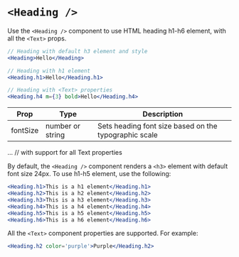 
# `<Heading />`

Use the `<Heading />` component to use HTML heading h1-h6 element, with all the `<Text>` props.

```jsx
// Heading with default h3 element and style
<Heading>Hello</Heading>

// Heading with h1 element
<Heading.h1>Hello</Heading.h1>

// Heading with <Text> properties
<Heading.h4 m={3} bold>Hello</Heading.h4>
```

Prop | Type | Description
---|---|---
fontSize | number or string | Sets heading font size based on the typographic scale
... // with support for all Text properties

By default, the `<Heading />` component renders a `<h3>` element with default font size 24px.
To use h1-h5 element, use the following:

```jsx
<Heading.h1>This is a h1 element</Heading.h1>
<Heading.h2>This is a h2 element</Heading.h2>
<Heading.h3>This is a h3 element</Heading.h3>
<Heading.h4>This is a h4 element</Heading.h4>
<Heading.h5>This is a h5 element</Heading.h5>
<Heading.h6>This is a h6 element</Heading.h6>
```

All the `<Text>` component properties are supported. For example:
```jsx
<Heading.h2 color='purple'>Purple</Heading.h2>
```

